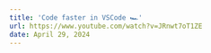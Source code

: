 ```yaml
---
title: 'Code faster in VSCode 🏎️'
url: https://www.youtube.com/watch?v=JRnwt7oT1ZE
date: April 29, 2024
---
```


